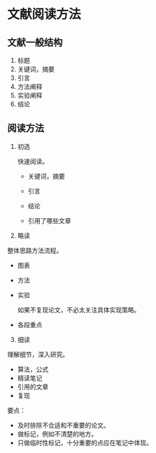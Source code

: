 # 文献阅读方法

## 文献一般结构

1. 标题
2. 关键词，摘要
3. 引言
4. 方法阐释
5. 实验阐释
6. 结论

## 阅读方法

1. 初选

	快速阅读。

	  - 关键词，摘要

	  - 引言

	  - 结论

	  - 引用了哪些文章

2. 略读

  整体思路方法流程。

  - 图表

  - 方法

  - 实验

	如果不复现论文，不必太关注具体实现策略。

  - 各段重点

3. 细读

  理解细节，深入研究。

  - 算法，公式
  - 精读笔记
  - 引用的文章
  - 复现

要点：

- 及时排除不合适和不重要的论文。
- 做标记，例如不清楚的地方。
- 只做临时性标记，十分重要的点应在笔记中体现。






